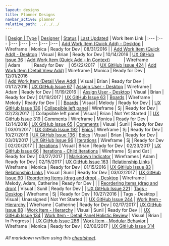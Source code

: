```yaml
---
layout: designs
title: Planner Designs
navbar_active: planner
relative_path: ../../../
---
```


| <a href="javascript:SortTable(0);" id="designTableTitle" class="sort">Design | <a href="javascript:SortTable(1);" id="designTableType" class="sort">Type</a> | <a href="javascript:SortTable(2);" id="designTableDesigner" class="sort">Designer</a> | <a href="javascript:SortTable(3);" id="designTableStatus" class="sort">Status<a/> | <a href="javascript:SortTable(4, 'D', 'mdy');" id="designTableUpdate" class="sort">Last Updated</a> | <span id="designTableWILinks">Work Item Link</span>
| :---                                              |:---                   |:---           |:---               |:---               |:---                                                                                                      |:---
| [Add Work Item (Quick Add) - Desktop](https://redhat.invisionapp.com/share/XS9EZV3WP)               | Wireframe             | Monica        | Ready for Dev     | 08/31/2016  |
| [Add Work Item (Quick Add) - Desktop](https://redhat.invisionapp.com/share/NU8YPHLJP)               | Visual                | Brian         | Ready for Dev     | 10/14/2016  | [UX GitHub Issue 36](https://github.com/fabric8-ui/fabric8-ux/issues/36)
| [Add Work Item (Quick Add - In Context)](https://redhat.invisionapp.com/share/ZNBQM11YC)            | Wireframe             | Adam          | Ready for Dev     | 05/22/2017  | [UX GitHub Issue 424](https://github.com/fabric8-ui/fabric8-ux/issues/424)
| [Add Work Item (Detail View Add)](https://redhat.invisionapp.com/share/Y39KFTAE7)                   | Wireframe             | Monica        | Ready for Dev     | 12/01/2016        
| [Add Work Item (Detail View Add)](https://redhat.invisionapp.com/share/HJ9YNYX2T)                   | Visual                | Brian         | Ready for Dev     | 01/12/2016  | [UX GitHub Issue 67](https://github.com/fabric8-ui/fabric8-ux/issues/67)
| [Assign User - Desktop](https://redhat.invisionapp.com/share/KT9E5L9JZ)                             | Wireframe             | Adam          | Ready for Dev     | 11/19/2016  |
| [Assign User - Desktop](https://redhat.invisionapp.com/share/VK9L3RIUG)                             | Visual                | Brian         | Ready for Dev     | 01/19/2017  | [UX GitHub Issue 63](https://github.com/fabric8-ui/fabric8-ux/issues/63)
| [Boards](https://redhat.invisionapp.com/share/XD9ZNX7M7)                                            | Wireframe             | Melody        | Ready for Dev     |             |
| [Boards](https://redhat.invisionapp.com/share/GWBAMBMSC)                                            | Visual                | Melody        | Ready for Dev     |             | [UX GitHub Issue 136](https://github.com/fabric8-ui/fabric8-ux/issues/136)
| [Collapsible left panel](https://redhat.invisionapp.com/share/AVAL74W9N)                            | Wireframe             | Sj            | Ready for Dev     | 02/23/2017  |
| Collapsible left panel                                                                              | Visual                | Brian         | Not Yet Started   |             | [UX GitHub Issue 319](https://github.com/fabric8-ui/fabric8-ux/issues/319)
| [Comments](https://redhat.invisionapp.com/share/6E9OIX4YB)                                          | Wireframe             | Monica        | Ready for Dev     | 12/14/2016  | [UX GitHub Issue 65](https://github.com/fabric8-ui/fabric8-ux/issues/65)
| [Comments](https://redhat.invisionapp.com/share/Q6AAQVO8X)                                          | Visual                | Sunil         | Ready for Dev     | 03/01/2017  | [UX GitHub Issue 192](https://github.com/fabric8-ui/fabric8-ux/issues/192)
| [Epics](https://redhat.invisionapp.com/share/QU9U8D8GF)                                             | Wireframe             | Sj            | Ready for Dev     | 10/27/2016  | [UX GitHub Issue 136](https://github.com/fabric8-ui/fabric8-ux/issues/136)
| [Epics](https://redhat.invisionapp.com/share/GMA7LUFXV)                                             | Visual                | Brian         | Ready for Dev     | 03/01/2017  | [UX GitHub Issue 96](https://github.com/fabric8-ui/fabric8-ux/issues/96)
| [Iterations](https://redhat.invisionapp.com/share/KA9CAYL7M)                                        | Wireframe             | Sj            | Ready for Dev     | 02/20/2017  |
| [Iterations](https://redhat.invisionapp.com/share/FR9R8G6B9)                                        | Visual                | Brian         | Ready for Dev     | 02/23/2017  | [UX GitHub Issue 66](https://github.com/fabric8-ui/fabric8-ux/issues/66)
| [Iterations - Child Iterations](https://redhat.invisionapp.com/share/YPB0J2NGB)                     | Wireframe             | Sj and Cat    | Ready for Dev     | 03/27/2017  |
| [Markdown Indicator](https://redhat.invisionapp.com/share/GRAHX5HSQ)                                | Wireframes            | Adam          | Ready for Dev     | 02/15/2017  | [UX GitHub Issue 163](https://github.com/fabric8-ui/fabric8-ux/issues/163)
| [Relationship Links](https://redhat.invisionapp.com/share/M28SSTLRJ)                                | Wireframe             | Monica        | Ready for Dev     | 01/15/2016  | [UX GitHub Issue 83](https://github.com/fabric8-ui/fabric8-ux/issues/83)
| [Relationship Links](https://redhat.invisionapp.com/share/2KABL3Y4Z)                                | Visual                | Sunil         | Ready for Dev     | 03/02/2017  | [UX GitHub Issue 90](https://github.com/fabric8-ui/fabric8-ux/issues/90)
| [Reordering Items (drag and drop) - Desktop](https://redhat.invisionapp.com/share/YVA4PGYA3)        | Wireframe             | Melody, Adam, Catherine  | Ready for Dev     |  |
| [Reordering Items (drag and drop)](https://redhat.invisionapp.com/share/YBAUESBKG)                  | Visual                | Sunil         | Ready for Dev     |             | [UX GitHub Issue 221](https://github.com/fabric8-ui/fabric8-ux/issues/221)
| [Tags - Desktop](https://redhat.invisionapp.com/share/6E8ZFBF2Q)                                    | Wireframe             | Sj            | Ready for Dev     | 10/27/2016  |
| Tags - Desktop                                                                                      | Visual                | Unassigned    | Not Yet Started   |             | [UX GitHub Issue 244](https://github.com/fabric8-ui/fabric8-ux/issues/244)
| [Work Item - Hierarchy](https://redhat.invisionapp.com/share/YVA4PGYA3)                             | Wireframe             | Catherine     | Ready for Dev     | 02/17/2017  | [UX GitHub Issue 88](https://github.com/fabric8-ui/fabric8-ux/issues/88)
| [Work Item - Hierarchy](https://redhat.invisionapp.com/share/ZPB1VOOXS)                             | Visual                | Sunil         | Ready for Dev     |             | [UX GitHub Issue 134](https://github.com/fabric8-ui/fabric8-ux/issues/134)
| [Work Item - Detail Panel Holistic Review](https://redhat.invisionapp.com/share/4WB800RHD)          | Visual                | Brian         | In Progress       |             | [UX GitHub Issue 286](https://github.com/fabric8-ui/fabric8-ux/issues/286)
| [Work Item - Modular Behavior](https://redhat.invisionapp.com/share/8QACKL3AY)                      | Wireframe             | Monica        | Ready for Dev     | 02/06/2017  | [UX GitHub Issue 314](https://github.com/fabric8-ui/fabric8-ux/issues/314)

###### All markdown written using this [cheatsheet](https://github.com/adam-p/markdown-here/wiki/Markdown-Cheatsheet).
